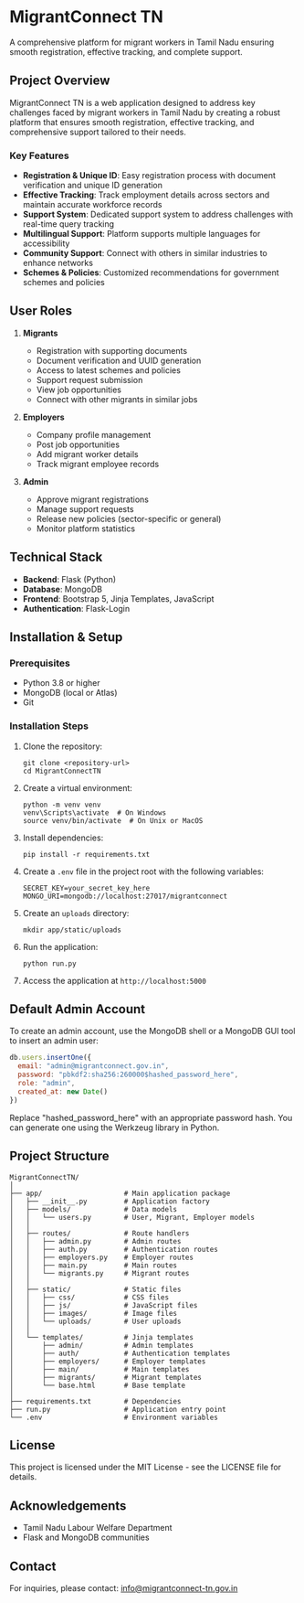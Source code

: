 # MigrantConnect TN

A comprehensive platform for migrant workers in Tamil Nadu ensuring smooth registration, effective tracking, and complete support.

## Project Overview

MigrantConnect TN is a web application designed to address key challenges faced by migrant workers in Tamil Nadu by creating a robust platform that ensures smooth registration, effective tracking, and comprehensive support tailored to their needs.

### Key Features

- **Registration & Unique ID**: Easy registration process with document verification and unique ID generation
- **Effective Tracking**: Track employment details across sectors and maintain accurate workforce records
- **Support System**: Dedicated support system to address challenges with real-time query tracking
- **Multilingual Support**: Platform supports multiple languages for accessibility
- **Community Support**: Connect with others in similar industries to enhance networks
- **Schemes & Policies**: Customized recommendations for government schemes and policies

## User Roles

1. **Migrants**
   - Registration with supporting documents
   - Document verification and UUID generation
   - Access to latest schemes and policies
   - Support request submission
   - View job opportunities
   - Connect with other migrants in similar jobs

2. **Employers**
   - Company profile management
   - Post job opportunities
   - Add migrant worker details
   - Track migrant employee records

3. **Admin**
   - Approve migrant registrations
   - Manage support requests
   - Release new policies (sector-specific or general)
   - Monitor platform statistics

## Technical Stack

- **Backend**: Flask (Python)
- **Database**: MongoDB
- **Frontend**: Bootstrap 5, Jinja Templates, JavaScript
- **Authentication**: Flask-Login

## Installation & Setup

### Prerequisites

- Python 3.8 or higher
- MongoDB (local or Atlas)
- Git

### Installation Steps

1. Clone the repository:
   ```
   git clone <repository-url>
   cd MigrantConnectTN
   ```

2. Create a virtual environment:
   ```
   python -m venv venv
   venv\Scripts\activate  # On Windows
   source venv/bin/activate  # On Unix or MacOS
   ```

3. Install dependencies:
   ```
   pip install -r requirements.txt
   ```

4. Create a `.env` file in the project root with the following variables:
   ```
   SECRET_KEY=your_secret_key_here
   MONGO_URI=mongodb://localhost:27017/migrantconnect
   ```

5. Create an `uploads` directory:
   ```
   mkdir app/static/uploads
   ```

6. Run the application:
   ```
   python run.py
   ```

7. Access the application at `http://localhost:5000`

## Default Admin Account

To create an admin account, use the MongoDB shell or a MongoDB GUI tool to insert an admin user:

```javascript
db.users.insertOne({
  email: "admin@migrantconnect.gov.in",
  password: "pbkdf2:sha256:260000$hashed_password_here",
  role: "admin",
  created_at: new Date()
})
```

Replace "hashed_password_here" with an appropriate password hash. You can generate one using the Werkzeug library in Python.

## Project Structure

```
MigrantConnectTN/
│
├── app/                    # Main application package
│   ├── __init__.py         # Application factory
│   ├── models/             # Data models
│   │   └── users.py        # User, Migrant, Employer models
│   │
│   ├── routes/             # Route handlers
│   │   ├── admin.py        # Admin routes
│   │   ├── auth.py         # Authentication routes
│   │   ├── employers.py    # Employer routes
│   │   ├── main.py         # Main routes
│   │   └── migrants.py     # Migrant routes
│   │
│   ├── static/             # Static files
│   │   ├── css/            # CSS files
│   │   ├── js/             # JavaScript files
│   │   ├── images/         # Image files
│   │   └── uploads/        # User uploads
│   │
│   └── templates/          # Jinja templates
│       ├── admin/          # Admin templates
│       ├── auth/           # Authentication templates
│       ├── employers/      # Employer templates
│       ├── main/           # Main templates
│       ├── migrants/       # Migrant templates
│       └── base.html       # Base template
│
├── requirements.txt        # Dependencies
├── run.py                  # Application entry point
└── .env                    # Environment variables
```

## License

This project is licensed under the MIT License - see the LICENSE file for details.

## Acknowledgements

- Tamil Nadu Labour Welfare Department
- Flask and MongoDB communities

## Contact

For inquiries, please contact: info@migrantconnect-tn.gov.in
